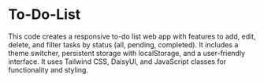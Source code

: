# To-Do-List
This code creates a responsive to-do list web app with features to add, edit, delete, and filter tasks by status (all, pending, completed). It includes a theme switcher, persistent storage with localStorage, and a user-friendly interface. It uses Tailwind CSS, DaisyUI, and JavaScript classes for functionality and styling.
